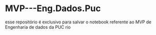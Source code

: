 # MVP---Eng.Dados.Puc
esse repositório é exclusivo para salvar o notebook referente ao MVP de Engenharia de dados da PUC rio 
